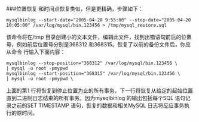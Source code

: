 ###位置恢复
和时间点恢复类似，但是更精确，步骤如下：
```
mysqlbinlog --start-date="2005-04-20 9:55:00" --stop-date="2005-04-20
10:05:00" /var/log/mysql/bin.123456 > /tmp/mysql_restore.sql
```
该命令将在/tmp 目录创建小的文本文件，编辑此文件，找到出错语句前后的位置号，例如前后位置号分别是368312 和368315。恢复了以前的备份文件后，你应从命令
行输入下面内容：
```
mysqlbinlog --stop-position="368312" /var/log/mysql/bin.123456 \
| mysql -u root -pmypwd
mysqlbinlog --start-position="368315" /var/log/mysql/bin.123456 \
| mysql -u root -pmypwd \
```
上面的第1 行将恢复到停止位置为止的所有事务。下一行将恢复从给定的起始位置直到二进制日志结束的所有事务。因为mysqlbinlog 的输出包括每个SQL 语句记录之前的SET TIMESTAMP 语句，恢复的数据和相关MySQL 日志将反应事务执行的原时间。
